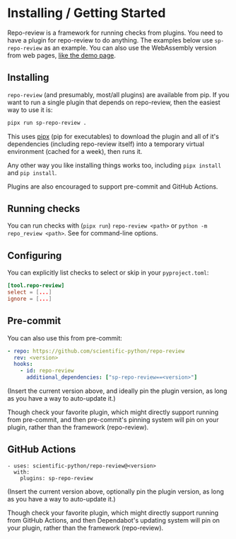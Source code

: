 # Installing / Getting Started

Repo-review is a framework for running checks from plugins. You need to have a
plugin for repo-review to do anything. The examples below use `sp-repo-review`
as an example. You can also use the WebAssembly version from web pages, [like
the demo page](https://scientific-python.github.io/repo-review).

## Installing

`repo-review` (and presumably, most/all plugins) are available from pip. If you
want to run a single plugin that depends on repo-review, then the easiest way
to use it is:

```bash
pipx run sp-repo-review .
```

This uses [pipx][] (pip for executables) to download the plugin and all of it's
dependencies (including repo-review itself) into a temporary virtual
environment (cached for a week), then runs it.

Any other way you like installing things works too, including `pipx install`
and `pip install`.

Plugins are also encouraged to support pre-commit and GitHub Actions.

## Running checks

You can run checks with (`pipx run`) `repo-review <path>` or `python -m
repo_review <path>`. See [](cli) for command-line options.

## Configuring

You can explicitly list checks to select or skip in your `pyproject.toml`:

```toml
[tool.repo-review]
select = [...]
ignore = [...]
```

## Pre-commit

You can also use this from pre-commit:

```yaml
- repo: https://github.com/scientific-python/repo-review
  rev: <version>
  hooks:
    - id: repo-review
      additional_dependencies: ["sp-repo-review==<version>"]
```

(Insert the current version above, and ideally pin the plugin version, as long
as you have a way to auto-update it.)

Though check your favorite plugin, which might directly support running from
pre-commit, and then pre-commit's pinning system will pin on your plugin,
rather than the framework (repo-review).

## GitHub Actions

```
- uses: scientific-python/repo-review@<version>
  with:
    plugins: sp-repo-review
```

(Insert the current version above, optionally pin the plugin version, as long
as you have a way to auto-update it.)

Though check your favorite plugin, which might directly support running from
GitHub Actions, and then Dependabot's updating system will pin on your plugin,
rather than the framework (repo-review).

[pipx]: https://pypa.github.io/pipx
